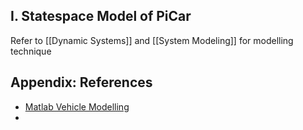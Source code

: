 ## I. Statespace Model of PiCar

Refer to [[Dynamic Systems]] and [[System Modeling]] for modelling technique



## Appendix: References
- [Matlab Vehicle Modelling](https://www.mathworks.com/help/ident/ug/modeling-a-vehicle-dynamics-system.html)
- 